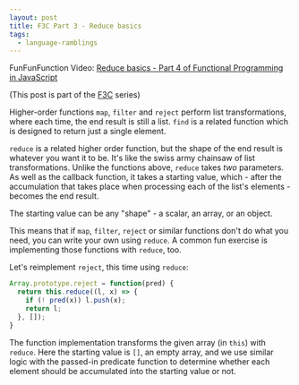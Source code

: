 ```yaml
---
layout: post
title: F3C Part 3 - Reduce basics
tags:
  - language-ramblings
---
```

FunFunFunction Video: [Reduce basics - Part 4 of Functional Programming in JavaScript](https://www.youtube.com/watch?v=Wl98eZpkp-c&list=PL0zVEGEvSaeEd9hlmCXrk5yUyqUag-n84&index=3)

(This post is part of the [F3C](/f3c/) series)

Higher-order functions `map`, `filter` and `reject` perform list transformations, where each time, the end result is still a list. `find` is a related function which is designed to return just a single element. 

`reduce` is a related higher order function, but the shape of the end result is whatever you want it to be. It's like the swiss army chainsaw of list transformations. Unlike the functions above, `reduce` takes *two* parameters. As well as the callback function, it takes a starting value, which - after the accumulation that takes place when processing each of the list's elements - becomes the end result. 

The starting value can be any "shape" - a scalar, an array, or an object. 

This means that if `map`, `filter`, `reject` or similar functions don't do what you need, you can write your own using `reduce`. A common fun exercise is implementing those functions with `reduce`, too. 

Let's reimplement `reject`, this time using `reduce`:

```javascript
Array.prototype.reject = function(pred) {
  return this.reduce((l, x) => {
    if (! pred(x)) l.push(x);
    return l;
  }, []);
}
```

The function implementation transforms the given array (in `this`) with `reduce`. Here the starting value is `[]`, an empty array, and we use similar logic with the passed-in predicate function to determine whether each element should be accumulated into the starting value or not.

